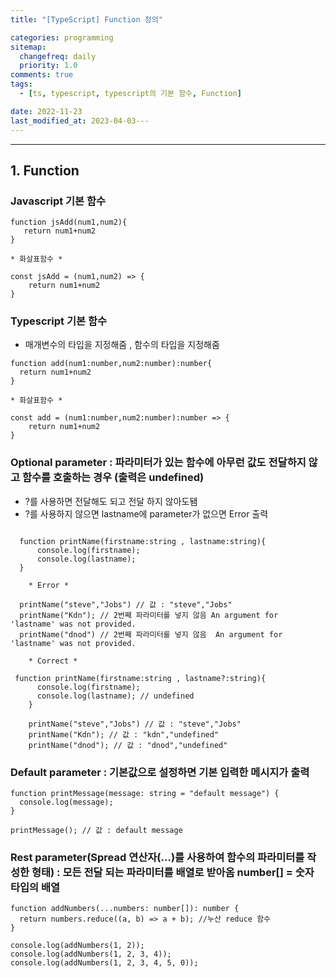 ```yaml
---
title: "[TypeScript] Function 정의"

categories: programming
sitemap:
  changefreq: daily
  priority: 1.0
comments: true
tags:
  - [ts, typescript, typescript의 기본 함수, Function]

date: 2022-11-23
last_modified_at: 2023-04-03---
---
```


---

## 1. Function

### Javascript 기본 함수

```
function jsAdd(num1,num2){
   return num1+num2
}

* 화살표함수 *

const jsAdd = (num1,num2) => {
    return num1+num2
}
```

### Typescript 기본 함수

- 매개변수의 타입을 지정해줌 , 함수의 타입을 지정해줌

```tsx
function add(num1:number,num2:number):number{
  return num1+num2
}

* 화살표함수 *

const add = (num1:number,num2:number):number => {
    return num1+num2
}

```

### Optional parameter : 파라미터가 있는 함수에 아무런 값도 전달하지 않고 함수를 호출하는 경우 (출력은 undefined)

- ?를 사용하면 전달해도 되고 전달 하지 않아도됌
- ?를 사용하지 않으면 lastname에 parameter가 없으면 Error 출력

```tsx

  function printName(firstname:string , lastname:string){
      console.log(firstname);
      console.log(lastname);
  }

	* Error *

  printName("steve","Jobs") // 값 : "steve","Jobs"
  printName("Kdn"); // 2번째 파라미터를 넣지 않음 An argument for 'lastname' was not provided.
  printName("dnod") // 2번째 파라미터를 넣지 않음  An argument for 'lastname' was not provided.

	* Correct *

 function printName(firstname:string , lastname?:string){
      console.log(firstname);
      console.log(lastname); // undefined
	}

	printName("steve","Jobs") // 값 : "steve","Jobs"
	printName("Kdn"); // 값 : "kdn","undefined"
	printName("dnod"); // 값 : "dnod","undefined"

```

### Default parameter : 기본값으로 설정하면 기본 입력한 메시지가 출력

```tsx
function printMessage(message: string = "default message") {
  console.log(message);
}

printMessage(); // 값 : default message
```

### Rest parameter(Spread 연산자(...)를 사용하여 함수의 파라미터를 작성한 형태) : 모든 전달 되는 파라미터를 배열로 받아옴 number[] = 숫자 타입의 배열

```tsx
function addNumbers(...numbers: number[]): number {
  return numbers.reduce((a, b) => a + b); //누산 reduce 함수
}

console.log(addNumbers(1, 2));
console.log(addNumbers(1, 2, 3, 4));
console.log(addNumbers(1, 2, 3, 4, 5, 0));
```
